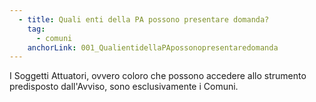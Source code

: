 ```yaml
---
  - title: Quali enti della PA possono presentare domanda?
    tag:
      - comuni
    anchorLink: 001_QualientidellaPApossonopresentaredomanda
---
```


I Soggetti Attuatori, ovvero coloro che possono accedere allo strumento predisposto dall'Avviso, sono esclusivamente i Comuni.